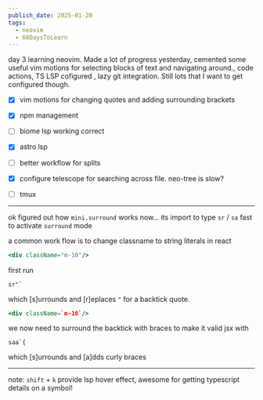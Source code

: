```yaml
---
publish_date: 2025-01-20
tags:
  - neovim
  - 66DaysToLearn
---
```

day 3 learning neovim. Made a lot of progress yesterday, cemented some useful vim motions for selecting blocks of text and navigating around., code actions,  TS LSP cofigured  , lazy git integration. Still lots that I want to get configured though.

- [x] vim motions for changing quotes and adding surrounding brackets
- [x] npm management
- [ ] biome lsp working correct
- [x] astro lsp
- [ ] better workflow for splits
- [x] configure telescope for searching across file. neo-tree is slow?
- [ ] tmux


---
ok figured out how `mini.surround` works now... 
its import to type `sr` / `sa`  fast to activate `surround` mode

a common work flow is to change classname to string literals in react

```jsx
<div className="m-10"/>
```


first run 

```
sr"`
``` 
which  [s]urrounds  and  [r]eplaces `"` for a  backtick quote.



```jsx
<div className=`m-10`/>
```

we now need to surround the backtick with braces to make it valid jsx with 
```
saa`{
```

which [s]urrounds and [a]dds curly braces


---
note: `shift` + `k` provide lsp hover effect, awesome for getting typescript details on a symbol!
